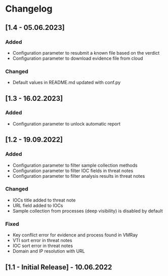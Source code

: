 # Changelog

## [1.4 - 05.06.2023]
### Added
- Configuration parameter to resubmit a known file based on the verdict
- Configuration parameter to download evidence file from cloud

### Changed
- Default values in README.md updated with conf.py

## [1.3 - 16.02.2023]
### Added
- Configuration parameter to unlock automatic report

## [1.2 - 19.09.2022]
### Added
- Configuration parameter to filter sample collection methods
- Configuration parameter to filter IOC fields in threat notes
- Configuration parameter to filter analysis results in threat notes

### Changed
- IOCs title added to threat note
- URL field added to IOCs
- Sample collection from processes (deep visibility) is disabled by default

### Fixed
- Key conflict error for evidence and process found in VMRay
- VTI sort error in threat notes
- IOC sort error in threat notes
- Domain and IP resolution with URL

## [1.1 - Initial Release] - 10.06.2022
